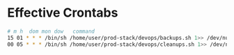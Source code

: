 # Effective Crontabs

```bash
# m h  dom mon dow   command
15 01 * * * /bin/sh /home/user/prod-stack/devops/backups.sh 1>> /dev/null 2>&1
00 05 * * * /bin/sh /home/user/prod-stack/devops/cleanups.sh 1>> /dev/null 2>&1
```
